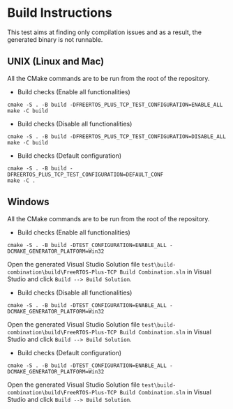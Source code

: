 # Build Instructions

This test aims at finding only compilation issues and as a result, the
generated binary is not runnable.

## UNIX (Linux and Mac)

All the CMake commands are to be run from the root of the repository.

* Build checks (Enable all functionalities)
```
cmake -S . -B build -DFREERTOS_PLUS_TCP_TEST_CONFIGURATION=ENABLE_ALL
make -C build
```

* Build checks (Disable all functionalities)
```
cmake -S . -B build -DFREERTOS_PLUS_TCP_TEST_CONFIGURATION=DISABLE_ALL
make -C build
```

* Build checks (Default configuration)
```
cmake -S . -B build -DFREERTOS_PLUS_TCP_TEST_CONFIGURATION=DEFAULT_CONF
make -C .
```

## Windows

All the CMake commands are to be run from the root of the repository.

* Build checks (Enable all functionalities)
```
cmake -S . -B build -DTEST_CONFIGURATION=ENABLE_ALL -DCMAKE_GENERATOR_PLATFORM=Win32
```
Open the generated Visual Studio Solution file `test\build-combination\build\FreeRTOS-Plus-TCP Build Combination.sln`
in Visual Studio and click `Build --> Build Solution`.

* Build checks (Disable all functionalities)
```
cmake -S . -B build -DTEST_CONFIGURATION=ENABLE_ALL -DCMAKE_GENERATOR_PLATFORM=Win32
```
Open the generated Visual Studio Solution file `test\build-combination\build\FreeRTOS-Plus-TCP Build Combination.sln`
in Visual Studio and click `Build --> Build Solution`.

* Build checks (Default configuration)
```
cmake -S . -B build -DTEST_CONFIGURATION=ENABLE_ALL -DCMAKE_GENERATOR_PLATFORM=Win32
```
Open the generated Visual Studio Solution file `test\build-combination\build\FreeRTOS-Plus-TCP Build Combination.sln`
in Visual Studio and click `Build --> Build Solution`.
